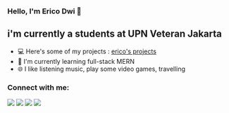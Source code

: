 ### Hello, I'm Erico Dwi 👋 

## i'm currently a students at UPN Veteran Jakarta

- 💻 Here's some of my projects : [erico's projects][projects]
- 🌱 I'm currently learning full-stack MERN
- 🌐 I like listening music, play some video games, travelling

### Connect with me:

[<img src="https://img.icons8.com/fluency/48/000000/gmail-new.png"/>][gmail]
[<img src="https://img.icons8.com/fluency/48/000000/instagram-new.png"/>][instagram]
[<img src="https://img.icons8.com/color/48/000000/tiktok--v1.png"/>][tiktok]
[<img src="https://img.icons8.com/color/48/000000/linkedin.png"/>][linkedin]















<!-- Links -->

[instagram]: https://instagram.com/ericodwr
[linkedin]: https://www.linkedin.com/in/ericodwir/
[tiktok]: https://www.tiktok.com/@ocirex
[gmail]: https://mail.google.com/mail/u/0/?to=erikodwirosadi12@gmail.com&fs=1&tf=cm
[projects]: ''